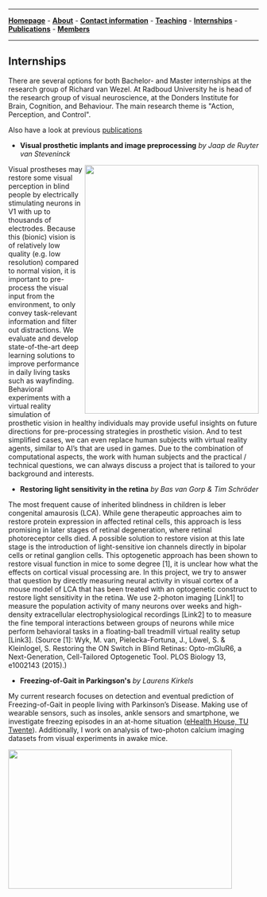 

--------------------------------------
[**Homepage**](https://van-wezel.github.io/personalsite/) - [**About**](https://van-wezel.github.io/personalsite/about.html) - [**Contact information**](https://van-wezel.github.io/personalsite/contact.html) - [**Teaching**](https://van-wezel.github.io/personalsite/teaching.html) - [**Internships**](https://van-wezel.github.io/personalsite/internships.html) - [**Publications**](https://van-wezel.github.io/personalsite/publications.html) - [**Members**](https://van-wezel.github.io/personalsite/members.html) 

-------------------------------------------


## Internships

There are several options for both Bachelor- and Master internships at the research group of Richard van Wezel. At Radboud University he is head of the research group of visual neuroscience, at the Donders Institute for Brain, Cognition, and Behaviour. The main research theme is "Action, Perception, and Control".

Also have a look at previous [publications](https://van-wezel.github.io/personalsite/publications.html)


- **Visual prosthetic implants and image preprocessing** *by Jaap de Ruyter van Steveninck* 

<img align='right' src="https://van-wezel.github.io/personalsite/photos/Jaap.png"  width="350" height="500" />
Visual prostheses may restore some visual perception in blind people by electrically stimulating neurons in V1 with up to thousands of electrodes. Because this (bionic) vision is of relatively low quality (e.g. low resolution) compared to normal vision, it is important to pre-process the visual input from the environment, to only convey task-relevant information and filter out distractions. We evaluate and develop state-of-the-art deep learning solutions to improve performance in daily living tasks such as wayfinding. Behavioral experiments with a virtual reality simulation of prosthetic vision in healthy individuals may provide useful insights on future directions for pre-processing strategies in prosthetic vision. And to test simplified cases, we can even replace human subjects with virtual reality agents, similar to AI’s that are used in games. Due to the combination of computational aspects, the work with human subjects and the practical / technical questions, we can always discuss a project that is tailored to your background and interests.





- **Restoring light sensitivity in the retina** *by Bas van Gorp & Tim Schröder* 

The most frequent cause of inherited blindness in children is leber congenital amaurosis (LCA). While gene therapeutic approaches aim to restore protein expression in affected retinal cells, this approach is less promising in later stages of retinal degeneration, where retinal photoreceptor cells died. A possible solution to restore vision at this late stage is the introduction of light-sensitive ion channels directly in bipolar cells or retinal ganglion cells. This optogenetic approach has been shown to restore visual function in mice to some degree [1], it is unclear how what the effects on cortical visual processing are. In this project, we try to answer that question by directly measuring neural activity in visual cortex of a mouse model of LCA that has been treated with an optogenetic construct to restore light sensitivity in the retina. We use 2-photon imaging [Link1] to measure the population activity of many neurons over weeks and high-density extracellular electrophysiological recordings [Link2] to to measure the fine temporal interactions between groups of neurons while mice perform behavioral tasks in a floating-ball treadmill virtual reality setup [Link3]. (Source [1]: Wyk, M. van, Pielecka-Fortuna, J., Löwel, S. & Kleinlogel, S. Restoring the ON Switch in Blind Retinas: Opto-mGluR6, a Next-Generation, Cell-Tailored Optogenetic Tool. PLOS Biology 13, e1002143 (2015).)

- **Freezing-of-Gait in Parkingson's** *by Laurens Kirkels* 

My current research focuses on detection and eventual prediction of Freezing-of-Gait in people living with Parkinson’s Disease. Making use of wearable sensors, such as insoles, ankle sensors and smartphone, we investigate freezing episodes in an at-home situation ([eHealth House, TU Twente](https://www.utwente.nl/nl/techmed/faciliteiten/htwb-labs/ehealth-house/)). Additionally, I work on analysis of two-photon calcium imaging datasets from visual experiments in awake mice. 

<img src="https://van-wezel.github.io/personalsite/photos/Laurens%20foto-set.png" width="450" height="280" />



